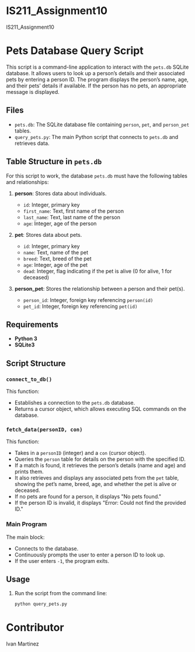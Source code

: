# IS211_Assignment10
IS211_Assignment10
# Pets Database Query Script

This script is a command-line application to interact with the `pets.db` SQLite database. It allows users to look up a person’s details and their associated pets by entering a person ID. The program displays the person’s name, age, and their pets’ details if available. If the person has no pets, an appropriate message is displayed.

## Files

- `pets.db`: The SQLite database file containing `person`, `pet`, and `person_pet` tables.
- `query_pets.py`: The main Python script that connects to `pets.db` and retrieves data.

## Table Structure in `pets.db`

For this script to work, the database `pets.db` must have the following tables and relationships:

1. **person**: Stores data about individuals.
   - `id`: Integer, primary key
   - `first_name`: Text, first name of the person
   - `last_name`: Text, last name of the person
   - `age`: Integer, age of the person

2. **pet**: Stores data about pets.
   - `id`: Integer, primary key
   - `name`: Text, name of the pet
   - `breed`: Text, breed of the pet
   - `age`: Integer, age of the pet
   - `dead`: Integer, flag indicating if the pet is alive (0 for alive, 1 for deceased)

3. **person_pet**: Stores the relationship between a person and their pet(s).
   - `person_id`: Integer, foreign key referencing `person(id)`
   - `pet_id`: Integer, foreign key referencing `pet(id)`

## Requirements

- **Python 3**
- **SQLite3**

## Script Structure

### `connect_to_db()`

This function:
- Establishes a connection to the `pets.db` database.
- Returns a cursor object, which allows executing SQL commands on the database.

### `fetch_data(personID, con)`

This function:
- Takes in a `personID` (integer) and a `con` (cursor object).
- Queries the `person` table for details on the person with the specified ID.
- If a match is found, it retrieves the person’s details (name and age) and prints them.
- It also retrieves and displays any associated pets from the `pet` table, showing the pet’s name, breed, age, and whether the pet is alive or deceased.
- If no pets are found for a person, it displays "No pets found."
- If the person ID is invalid, it displays "Error: Could not find the provided ID."

### Main Program

The main block:
- Connects to the database.
- Continuously prompts the user to enter a person ID to look up.
- If the user enters `-1`, the program exits.

## Usage

1. Run the script from the command line:
   ```bash
   python query_pets.py

# Contributor
Ivan Martinez
